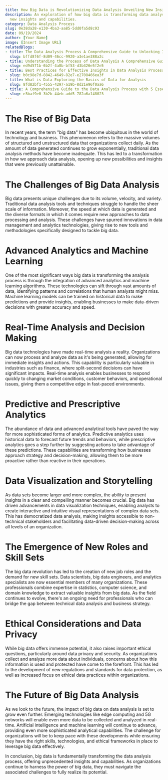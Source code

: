 ```yaml
---
title: How Big Data is Revolutionizing Data Analysis Unveiling New Insights
description: An exploration of how big data is transforming data analysis, revealing
  new insights and capabilities.
category: Data Analysis Process
slug: 0e38da28-e130-4ba3-aa85-5dd0fa5d8c93
date: 09/19/2024
author: [Your Name]
image: [Insert Image URL]
relatedBlogs:
- title: The Data Analysis Process A Comprehensive Guide to Unlocking Insights
  slug: bffd8f6f-8d09-46cc-9920-a3e1ae388a2c
- title: Understanding the Process of Data Analysis A Comprehensive Guide
  slug: ed9d571b-6b2f-4a8b-bf53-d3b426e5f2e5
- title: Best Practices for Effective Insights in Data Analysis Process
  slug: b0c98e7d-8842-4649-82e7-e2708466ea3f
- title: What is Data Exploring the Basics of Data for Analysis
  slug: 8fd82bf1-4555-4297-a19b-8d21e96f0aa6
- title: A Comprehensive Guide to the Data Analysis Process with 5 Essential Steps
  slug: e3baf9e0-3b2b-44eb-add5-782a6a148023
---
```


# The Rise of Big Data

In recent years, the term "big data" has become ubiquitous in the world of technology and business. This phenomenon refers to the massive volumes of structured and unstructured data that organizations collect daily. As the amount of data generated continues to grow exponentially, traditional data analysis methods have become inadequate. This has led to a transformation in how we approach data analysis, opening up new possibilities and insights that were previously unattainable.

# The Challenges of Big Data Analysis

Big data presents unique challenges due to its volume, velocity, and variety. Traditional data analysis tools and techniques struggle to handle the sheer scale of information. Moreover, the speed at which data is generated and the diverse formats in which it comes require new approaches to data processing and analysis. These challenges have spurred innovations in data management and analytics technologies, giving rise to new tools and methodologies specifically designed to tackle big data.

# Advanced Analytics and Machine Learning

One of the most significant ways big data is transforming the analysis process is through the integration of advanced analytics and machine learning algorithms. These technologies can sift through vast amounts of data, identifying patterns and correlations that human analysts might miss. Machine learning models can be trained on historical data to make predictions and provide insights, enabling businesses to make data-driven decisions with greater accuracy and speed.

# Real-Time Analysis and Decision Making

Big data technologies have made real-time analysis a reality. Organizations can now process and analyze data as it's being generated, allowing for immediate insights and actions. This capability is particularly valuable in industries such as finance, where split-second decisions can have significant impacts. Real-time analysis enables businesses to respond quickly to changing market conditions, customer behaviors, and operational issues, giving them a competitive edge in fast-paced environments.

# Predictive and Prescriptive Analytics

The abundance of data and advanced analytical tools have paved the way for more sophisticated forms of analytics. Predictive analytics uses historical data to forecast future trends and behaviors, while prescriptive analytics goes a step further by suggesting actions to take advantage of these predictions. These capabilities are transforming how businesses approach strategy and decision-making, allowing them to be more proactive rather than reactive in their operations.

# Data Visualization and Storytelling

As data sets become larger and more complex, the ability to present insights in a clear and compelling manner becomes crucial. Big data has driven advancements in data visualization techniques, enabling analysts to create interactive and intuitive visual representations of complex data sets. This has democratized data analysis, making insights accessible to non-technical stakeholders and facilitating data-driven decision-making across all levels of an organization.

# The Emergence of New Roles and Skill Sets

The big data revolution has led to the creation of new job roles and the demand for new skill sets. Data scientists, big data engineers, and analytics specialists are now essential members of many organizations. These professionals combine expertise in statistics, computer science, and domain knowledge to extract valuable insights from big data. As the field continues to evolve, there's an ongoing need for professionals who can bridge the gap between technical data analysis and business strategy.

# Ethical Considerations and Data Privacy

While big data offers immense potential, it also raises important ethical questions, particularly around data privacy and security. As organizations collect and analyze more data about individuals, concerns about how this information is used and protected have come to the forefront. This has led to the development of new regulations and standards for data protection, as well as increased focus on ethical data practices within organizations.

# The Future of Big Data Analysis

As we look to the future, the impact of big data on data analysis is set to grow even further. Emerging technologies like edge computing and 5G networks will enable even more data to be collected and analyzed in real-time. Artificial intelligence and machine learning will continue to advance, providing even more sophisticated analytical capabilities. The challenge for organizations will be to keep pace with these developments while ensuring they have the right skills, technologies, and ethical frameworks in place to leverage big data effectively.

In conclusion, big data is fundamentally transforming the data analysis process, offering unprecedented insights and capabilities. As organizations continue to harness the power of big data, they must navigate the associated challenges to fully realize its potential.